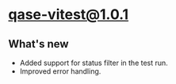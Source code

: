# qase-vitest@1.0.1

## What's new

- Added support for status filter in the test run.
- Improved error handling.
